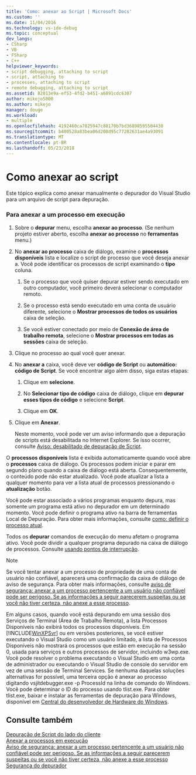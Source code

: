 ```yaml
---
title: 'Como: anexar ao Script | Microsoft Docs'
ms.custom: ''
ms.date: 11/04/2016
ms.technology: vs-ide-debug
ms.topic: conceptual
dev_langs:
- CSharp
- VB
- FSharp
- C++
helpviewer_keywords:
- script debugging, attaching to script
- script, attaching to
- processes, attaching to script
- remote debugging, attaching to script
ms.assetid: 82013e9a-ef53-4fd2-b451-a6891cdc6307
author: mikejo5000
ms.author: mikejo
manager: douge
ms.workload:
- multiple
ms.openlocfilehash: 4192460ca7825947c88170b7bd36898595504438
ms.sourcegitcommit: b400528a83bea06d208d95c77282631ae4a93091
ms.translationtype: MT
ms.contentlocale: pt-BR
ms.lasthandoff: 05/23/2018
---
```

# <a name="how-to-attach-to-script"></a>Como anexar ao script
Este tópico explica como anexar manualmente o depurador do Visual Studio para um arquivo de script para depuração.  
  
### <a name="to-attach-to-a-running-process"></a>Para anexar a um processo em execução  
  
1.  Sobre o **depurar** menu, escolha **anexar ao processo**. (Se nenhum projeto estiver aberto, escolha **anexar ao processo** no **ferramentas** menu.)  
  
2.  No **anexar ao processo** caixa de diálogo, examine o **processos disponíveis** lista e localize o script de processo que você deseja anexar a. Você pode identificar os processos de script examinando o **tipo** coluna.  
  
    1.  Se o processo que você quiser depurar estiver sendo executado em outro computador, você primeiro deverá selecionar o computador remoto.
  
    2.  Se o processo está sendo executado em uma conta de usuário diferente, selecione o **Mostrar processos de todos os usuários** caixa de seleção.  
  
    3.  Se você estiver conectado por meio de **Conexão de área de trabalho remota**, selecione o **Mostrar processos em todas as sessões** caixa de seleção.  
  
3.  Clique no processo ao qual você quer anexar.  
  
4.  No **anexar a** caixa, você deve ver **código de Script** ou **automático: código de Script**. Se você encontrar algo além disso, siga estas etapas:  
  
    1.  Clique em **selecione**.  
  
    2.  No **Selecionar tipo de código** caixa de diálogo, clique em **depurar esses tipos de código** e selecione **Script**.  
  
    3.  Clique em **OK**.  
  
5.  Clique em **Anexar**.  
  
     Neste momento, você pode ver um aviso informando que a depuração de scripts está desabilitada no Internet Explorer. Se isso ocorrer, consulte [Aviso: desabilitado de depuração de Script](../debugger/warning-script-debugging-disabled.md).  
  
 O **processos disponíveis** lista é exibida automaticamente quando você abre o **processos** caixa de diálogo. Os processos podem iniciar e parar em segundo plano quando a caixa de diálogo está aberta. Consequentemente, o conteúdo pode não estar atualizado. Você pode atualizar a lista a qualquer momento para ver a lista atual de processos pressionando o **atualização** botão.  
  
 Você pode estar associado a vários programas enquanto depura, mas somente um programa está ativo no depurador em um determinado momento. Você pode definir o programa ativo na barra de ferramentas Local de Depuração. Para obter mais informações, consulte [como: definir o processo atual](http://msdn.microsoft.com/en-us/7e1d7fa5-0e40-44cf-8c41-d3dba31c969e).  
  
 Todos os **depurar** comandos de execução do menu afetam o programa ativo. Você pode dividir a qualquer programa depurado na caixa de diálogo de processos. Consulte [usando pontos de interrupção](../debugger/using-breakpoints.md).  
  
> [!NOTE]
>  Se você tentar anexar a um processo de propriedade de uma conta de usuário não confiável, aparecerá uma confirmação da caixa de diálogo de aviso de segurança. Para obter mais informações, consulte [aviso de segurança: anexar a um processo pertencente a um usuário não confiável pode ser perigoso. Se as informações a seguir parecerem suspeitas ou se você não tiver certeza, não anexe a esse processo](../debugger/security-warning-attaching-to-a-process-owned-by-an-untrusted-user.md).  
  
 Em alguns casos, quando você está depurando em uma sessão dos Serviços de Terminal (Área de Trabalho Remota), a lista Processos Disponíveis não exibirá todos os processos disponíveis. Em [!INCLUDE[WinXPSvr](../debugger/includes/winxpsvr_md.md)] ou em versões posteriores, se você estiver executando o Visual Studio como um usuário limitado, a lista de Processos Disponíveis não mostrará os processos que estão em execução na sessão 0, usada para serviços e outros processos de servidor, incluindo w3wp.exe. Você pode resolver o problema executando o Visual Studio em uma conta de administrador ou executando o Visual Studio de console do servidor em vez de uma sessão de Terminal Services. Se nenhuma daquelas soluções alternativas for possível, uma terceira opção é anexar ao processo digitando vsjitdebugger.exe -p ProcessId na linha de comando do Windows. Você pode determinar o ID do processo usando tlist.exe. Para obter tlist.exe, baixar e instalar as ferramentas de depuração para Windows, disponível em [Central do desenvolvedor de Hardware do Windows](/windows-hardware/drivers/dashboard/).  
  
## <a name="see-also"></a>Consulte também  
 [Depuração de Script do lado do cliente](../debugger/client-side-script-debugging.md)   
 [Anexar a processos em execução](../debugger/attach-to-running-processes-with-the-visual-studio-debugger.md)   
 [Aviso de segurança: anexar a um processo pertencente a um usuário não confiável pode ser perigoso. Se as informações a seguir parecerem suspeitas ou se você não tiver certeza, não anexe a esse processo](../debugger/security-warning-attaching-to-a-process-owned-by-an-untrusted-user.md)   
 [Segurança do depurador](../debugger/debugger-security.md)